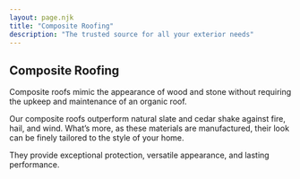 ```yaml
---
layout: page.njk
title: "Composite Roofing"
description: "The trusted source for all your exterior needs"
---
```


## Composite Roofing

Composite roofs mimic the appearance of wood and stone without requiring the upkeep and maintenance of an organic roof.

Our composite roofs outperform natural slate and cedar shake against fire, hail, and wind. What’s more, as these materials are manufactured, their look can be finely tailored to the style of your home.

They provide exceptional protection, versatile appearance, and lasting performance.
